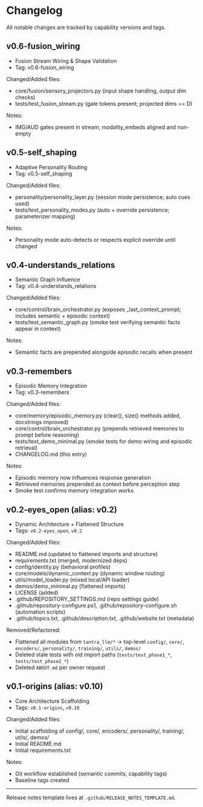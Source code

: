 # Changelog

All notable changes are tracked by capability versions and tags.

## v0.6-fusion_wiring
- Fusion Stream Wiring & Shape Validation
- Tag: v0.6-fusion_wiring

Changed/Added files:
- core/fusion/sensory_projectors.py (input shape handling, output dim checks)
- tests/test_fusion_stream.py (gate tokens present; projected dims == D)

Notes:
- IMG/AUD gates present in stream; modality_embeds aligned and non-empty

## v0.5-self_shaping
- Adaptive Personality Routing
- Tag: v0.5-self_shaping

Changed/Added files:
- personality/personality_layer.py (session mode persistence; auto cues used)
- tests/test_personality_modes.py (auto + override persistence; parameterizer mapping)

Notes:
- Personality mode auto-detects or respects explicit override until changed

## v0.4-understands_relations
- Semantic Graph Influence
- Tag: v0.4-understands_relations

Changed/Added files:
- core/control/brain_orchestrator.py (exposes _last_context_prompt; includes semantic + episodic context)
- tests/test_semantic_graph.py (smoke test verifying semantic facts appear in context)

Notes:
- Semantic facts are prepended alongside episodic recalls when present

## v0.3-remembers
- Episodic Memory Integration
- Tag: v0.3-remembers

Changed/Added files:
- core/memory/episodic_memory.py (clear(), size() methods added, docstrings improved)
- core/control/brain_orchestrator.py (prepends retrieved memories to prompt before reasoning)
- tests/test_demo_minimal.py (smoke tests for demo wiring and episodic retrieval)
- CHANGELOG.md (this entry)

Notes:
- Episodic memory now influences response generation
- Retrieved memories prepended as context before perception step
- Smoke test confirms memory integration works

## v0.2-eyes_open (alias: v0.2)
- Dynamic Architecture + Flattened Structure
- Tags: `v0.2-eyes_open`, `v0.2`

Changed/Added files:
- README.md (updated to flattened imports and structure)
- requirements.txt (merged, modernized deps)
- config/identity.py (behavioral profiles)
- core/models/dynamic_context.py (dynamic window routing)
- utils/model_loader.py (mixed local/API loader)
- demos/demo_minimal.py (flattened imports)
- LICENSE (added)
- .github/REPOSITORY_SETTINGS.md (repo settings guide)
- .github/repository-configure.ps1, .github/repository-configure.sh (automation scripts)
- .github/topics.txt, .github/description.txt, .github/website.txt (metadata)

Removed/Refactored:
- Flattened all modules from `tantra_llm/*` → top-level `config/`, `core/`, `encoders/`, `personality/`, `training/`, `utils/`, `demos/`
- Deleted stale tests with old import paths (`tests/test_phase1_*`, `tests/test_phase2_*`)
- Deleted `ABOUT.md` per owner request

## v0.1-origins (alias: v0.10)
- Core Architecture Scaffolding
- Tags: `v0.1-origins`, `v0.10`

Changed/Added files:
- Initial scaffolding of config/, core/, encoders/, personality/, training/, utils/, demos/
- Initial README.md
- Initial requirements.txt

Notes:
- Git workflow established (semantic commits, capability tags)
- Baseline tags created

---

Release notes template lives at `.github/RELEASE_NOTES_TEMPLATE.md`.
